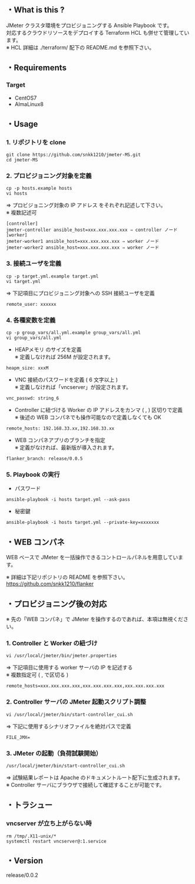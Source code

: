 ## ・What is this ?

JMeter クラスタ環境をプロビジョニングする Ansible Playbook です。  
対応するクラウドリソースをデプロイする Terraform HCL も併せて管理しています。  
※ HCL 詳細は ./terraform/ 配下の README.md を参照下さい。  

## ・Requirements

### Target
- CentOS7
- AlmaLinux8

## ・Usage
### 1. リポジトリを clone
```
git clone https://github.com/snkk1210/jmeter-MS.git
cd jmeter-MS
```

### 2. プロビジョニング対象を定義
```
cp -p hosts.example hosts
vi hosts
```
⇒ プロビジョニング対象の IP アドレス をそれぞれ記述して下さい。   
※ 複数記述可  

```
[controller] 
jmeter-controller ansible_host=xxx.xxx.xxx.xxx ⇒ controller ノード  
[worker]  
jmeter-worker1 ansible_host=xxx.xxx.xxx.xxx ⇒ worker ノード
jmeter-worker2 ansible_host=xxx.xxx.xxx.xxx ⇒ worker ノード
```

### 3. 接続ユーザを定義
```
cp -p target.yml.example target.yml
vi target.yml
```
⇒ 下記項目にプロビジョニング対象への SSH 接続ユーザを定義

```
remote_user: xxxxxx
```
### 4. 各種変数を定義

```
cp -p group_vars/all.yml.example group_vars/all.yml
vi group_vars/all.yml
```

- HEAPメモリ のサイズを定義  
※ 定義しなければ 256M が設定されます。
```
heapm_size: xxxM
```

- VNC 接続のパスワードを定義 ( 6 文字以上 )  
※ 定義しなければ「vncserver」が設定されます。
```
vnc_passwd: string_6
```

- Controller に紐づける Worker の IP アドレスをカンマ ( , ) 区切りで定義  
※ 後述の WEB コンパネでも操作可能なので定義しなくても OK
```
remote_hosts: 192.168.33.xx,192.168.33.xx
```

- WEB コンパネアプリのブランチを指定  
※ 定義がなければ、最新版が導入されます。
```
flanker_branch: release/0.0.5
```

### 5. Playbook の実行

- パスワード
```
ansible-playbook -i hosts target.yml --ask-pass
```

- 秘密鍵
```
ansible-playbook -i hosts target.yml --private-key=xxxxxxx
```

## ・WEB コンパネ

WEB ベースで JMeter を一括操作できるコントロールパネルを用意しています。  

※ 詳細は下記リポジトリの README を参照下さい。  
https://github.com/snkk1210/flanker


## ・プロビジョニング後の対応
※ 先の「WEB コンパネ」で JMeter を操作するのであれば、本項は無視ください。

### 1. Controller と Worker の紐づけ

```
vi /usr/local/jmeter/bin/jmeter.properties
```

⇒ 下記項目に使用する worker サーバの IP を記述する  
※ 複数指定可 ( , で区切る )

```
remote_hosts=xxx.xxx.xxx.xxx,xxx.xxx.xxx.xxx,xxx.xxx.xxx.xxx
```

### 2. Controller サーバの JMeter 起動スクリプト調整

```
vi /usr/local/jmeter/bin/start-controller_cui.sh
```
⇒ 下記に使用するシナリオファイルを絶対パスで定義

```
FILE_JMX=
```

### 3. JMeter の起動（負荷試験開始）

```
/usr/local/jmeter/bin/start-controller_cui.sh
```
⇒ 試験結果レポートは Apache のドキュメントルート配下に生成されます。  
※ Controller サーバにブラウザで接続して確認することが可能です。  

## ・トラシュー

### vncserver が立ち上がらない時

```
rm /tmp/.X11-unix/*
systemctl restart vncserver@:1.service
```

## ・Version

release/0.0.2